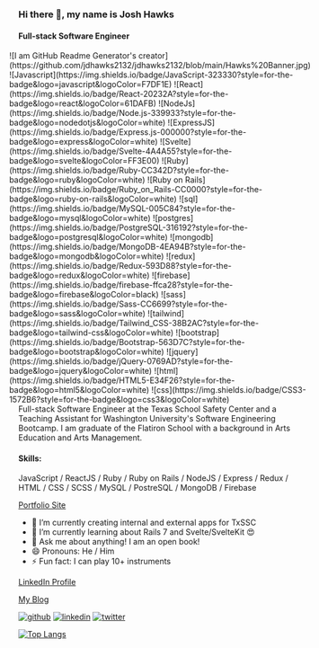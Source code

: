 
### Hi there 👋, my name is Josh Hawks
#### Full-stack Software Engineer

<div style='display: flex; justify-content: center'>
![I am GitHub Readme Generator's creator](https://github.com/jdhawks2132/jdhawks2132/blob/main/Hawks%20Banner.jpg)
![Javascript](https://img.shields.io/badge/JavaScript-323330?style=for-the-badge&logo=javascript&logoColor=F7DF1E)
![React](https://img.shields.io/badge/React-20232A?style=for-the-badge&logo=react&logoColor=61DAFB)
![NodeJs](https://img.shields.io/badge/Node.js-339933?style=for-the-badge&logo=nodedotjs&logoColor=white)
![ExpressJS](https://img.shields.io/badge/Express.js-000000?style=for-the-badge&logo=express&logoColor=white)
![Svelte](https://img.shields.io/badge/Svelte-4A4A55?style=for-the-badge&logo=svelte&logoColor=FF3E00)
![Ruby](https://img.shields.io/badge/Ruby-CC342D?style=for-the-badge&logo=ruby&logoColor=white)
![Ruby on Rails](https://img.shields.io/badge/Ruby_on_Rails-CC0000?style=for-the-badge&logo=ruby-on-rails&logoColor=white)
![sql](https://img.shields.io/badge/MySQL-005C84?style=for-the-badge&logo=mysql&logoColor=white)
![postgres](https://img.shields.io/badge/PostgreSQL-316192?style=for-the-badge&logo=postgresql&logoColor=white)
![mongodb](https://img.shields.io/badge/MongoDB-4EA94B?style=for-the-badge&logo=mongodb&logoColor=white)
![redux](https://img.shields.io/badge/Redux-593D88?style=for-the-badge&logo=redux&logoColor=white)
![firebase](https://img.shields.io/badge/firebase-ffca28?style=for-the-badge&logo=firebase&logoColor=black)
![sass](https://img.shields.io/badge/Sass-CC6699?style=for-the-badge&logo=sass&logoColor=white)
![tailwind](https://img.shields.io/badge/Tailwind_CSS-38B2AC?style=for-the-badge&logo=tailwind-css&logoColor=white)
![bootstrap](https://img.shields.io/badge/Bootstrap-563D7C?style=for-the-badge&logo=bootstrap&logoColor=white)
![jquery](https://img.shields.io/badge/jQuery-0769AD?style=for-the-badge&logo=jquery&logoColor=white)
![html](https://img.shields.io/badge/HTML5-E34F26?style=for-the-badge&logo=html5&logoColor=white)
![css](https://img.shields.io/badge/CSS3-1572B6?style=for-the-badge&logo=css3&logoColor=white)
</div>
Full-stack Software Engineer at the Texas School Safety Center and a Teaching Assistant for Washington University's Software Engineering Bootcamp. I am graduate of the Flatiron School with a background in Arts Education and Arts Management. 

#### Skills:

JavaScript / ReactJS / Ruby / Ruby on Rails / NodeJS / Express / Redux / HTML / CSS / SCSS / MySQL / PostreSQL / MongoDB / Firebase

[Portfolio Site](https://jdhawks2132.github.io/hawksdev)

- 🔭 I’m currently creating internal and external apps for TxSSC
- 🌱 I’m currently learning about Rails 7 and Svelte/SvelteKit 😍 
- 💬 Ask me about anything! I am an open book! 
- 😄 Pronouns: He / Him 
- ⚡ Fun fact: I can play  10+ instruments

[LinkedIn Profile](https://www.linkedin.com/in/joshuahawks1/)

[My Blog](https://medium.com/@jdhawks)


[<img src='https://cdn.jsdelivr.net/npm/simple-icons@3.0.1/icons/github.svg' alt='github' height='40'>](https://github.com/jdhawks2132)  [<img src='https://cdn.jsdelivr.net/npm/simple-icons@3.0.1/icons/linkedin.svg' alt='linkedin' height='40'>](https://www.linkedin.com/in/joshua-hawks-7bb474104/) [<img src='https://cdn.jsdelivr.net/npm/simple-icons@3.0.1/icons/twitter.svg' alt='twitter' height='40'>](https://twitter.com/MrGrauwyler)  

[![Top Langs](https://github-readme-stats.vercel.app/api/top-langs/?username=jdhawks2132&layout=compact&theme=outrun)](https://github.com/anuraghazra/github-readme-stats)


<!---
jdhawks2132/jdhawks2132 is a ✨ special ✨ repository because its `README.md` (this file) appears on your GitHub profile.
You can click the Preview link to take a look at your changes.
--->
